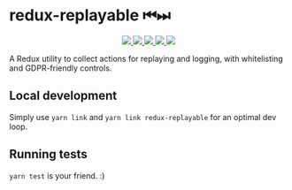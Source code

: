 # redux-replayable ⏮⏭

<p align="center">
    <a href="https://travis-ci.org/klauspaiva/redux-replayable">
        <img src="https://img.shields.io/travis/klauspaiva/redux-replayable.svg">
    </a>
    <a href="https://github.com/klauspaiva/redux-replayable">
        <img src="https://img.shields.io/github/license/klauspaiva/redux-replayable.svg">
    </a>
    <a href="https://github.com/klauspaiva/redux-replayable">
        <img src="https://img.shields.io/github/last-commit/klauspaiva/redux-replayable.svg">
    </a>
    <a href="https://www.npmjs.com/package/redux-replayable">
        <img src="https://img.shields.io/npm/dt/redux-replayable.svg">
    </a>
    <a href="https://www.npmjs.com/package/redux-replayable">
        <img src="https://img.shields.io/npm/v/redux-replayable.svg">
    </a>
</p>

A Redux utility to collect actions for replaying and logging, with whitelisting and GDPR-friendly controls.

## Local development

Simply use `yarn link` and `yarn link redux-replayable` for an optimal dev loop.

## Running tests

`yarn test` is your friend. :)
